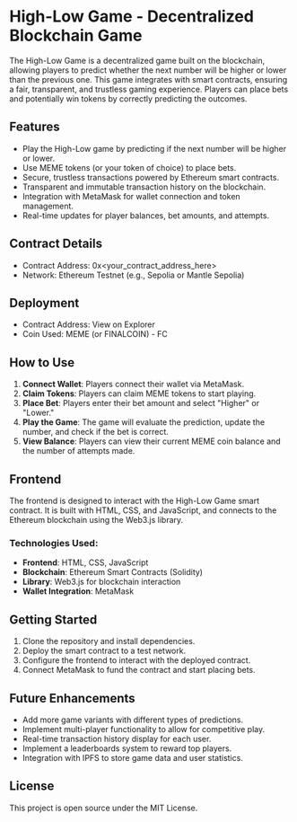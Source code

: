 # High-Low Game - Decentralized Blockchain Game

The High-Low Game is a decentralized game built on the blockchain, allowing players to predict whether the next number will be higher or lower than the previous one. This game integrates with smart contracts, ensuring a fair, transparent, and trustless gaming experience. Players can place bets and potentially win tokens by correctly predicting the outcomes.

## Features
- Play the High-Low game by predicting if the next number will be higher or lower.
- Use MEME tokens (or your token of choice) to place bets.
- Secure, trustless transactions powered by Ethereum smart contracts.
- Transparent and immutable transaction history on the blockchain.
- Integration with MetaMask for wallet connection and token management.
- Real-time updates for player balances, bet amounts, and attempts.

## Contract Details
- Contract Address: 0x\<your_contract_address_here>
- Network: Ethereum Testnet (e.g., Sepolia or Mantle Sepolia)

## Deployment
- Contract Address: View on Explorer
- Coin Used: MEME (or FINALCOIN) - FC

## How to Use
1. **Connect Wallet**: Players connect their wallet via MetaMask.
2. **Claim Tokens**: Players can claim MEME tokens to start playing.
3. **Place Bet**: Players enter their bet amount and select "Higher" or "Lower."
4. **Play the Game**: The game will evaluate the prediction, update the number, and check if the bet is correct.
5. **View Balance**: Players can view their current MEME coin balance and the number of attempts made.

## Frontend
The frontend is designed to interact with the High-Low Game smart contract. It is built with HTML, CSS, and JavaScript, and connects to the Ethereum blockchain using the Web3.js library.

### Technologies Used:
- **Frontend**: HTML, CSS, JavaScript
- **Blockchain**: Ethereum Smart Contracts (Solidity)
- **Library**: Web3.js for blockchain interaction
- **Wallet Integration**: MetaMask

## Getting Started
1. Clone the repository and install dependencies.
2. Deploy the smart contract to a test network.
3. Configure the frontend to interact with the deployed contract.
4. Connect MetaMask to fund the contract and start placing bets.

## Future Enhancements
- Add more game variants with different types of predictions.
- Implement multi-player functionality to allow for competitive play.
- Real-time transaction history display for each user.
- Implement a leaderboards system to reward top players.
- Integration with IPFS to store game data and user statistics.

## License
This project is open source under the MIT License.
